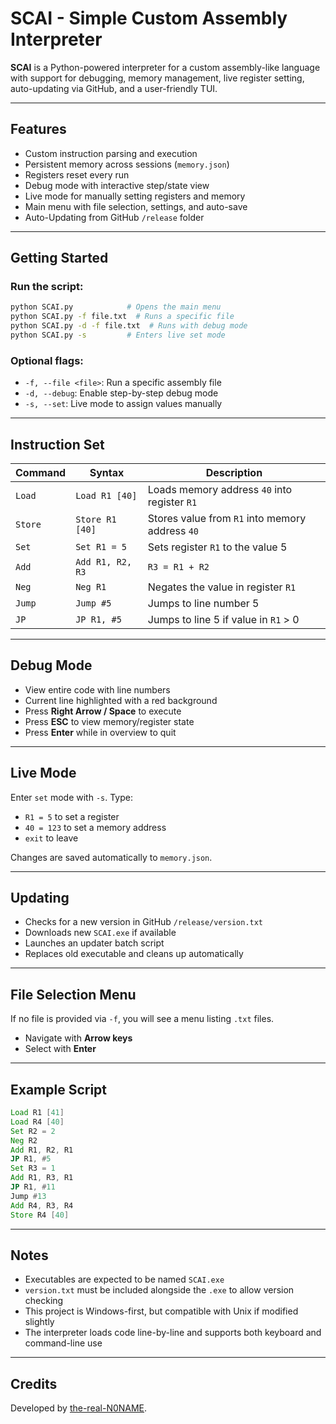 # SCAI - Simple Custom Assembly Interpreter

**SCAI** is a Python-powered interpreter for a custom assembly-like language with support for debugging, memory management, live register setting, auto-updating via GitHub, and a user-friendly TUI.

---

## Features

* Custom instruction parsing and execution
* Persistent memory across sessions (`memory.json`)
* Registers reset every run
* Debug mode with interactive step/state view
* Live mode for manually setting registers and memory
* Main menu with file selection, settings, and auto-save
* Auto-Updating from GitHub `/release` folder

---

## Getting Started

### Run the script:

```bash
python SCAI.py            # Opens the main menu
python SCAI.py -f file.txt  # Runs a specific file
python SCAI.py -d -f file.txt  # Runs with debug mode
python SCAI.py -s         # Enters live set mode
```

### Optional flags:

* `-f, --file <file>`: Run a specific assembly file
* `-d, --debug`: Enable step-by-step debug mode
* `-s, --set`: Live mode to assign values manually

---

## Instruction Set

| Command | Syntax           | Description                                     |
| ------- | ---------------- | ----------------------------------------------- |
| `Load`  | `Load R1 [40]`   | Loads memory address `40` into register `R1`    |
| `Store` | `Store R1 [40]`  | Stores value from `R1` into memory address `40` |
| `Set`   | `Set R1 = 5`     | Sets register `R1` to the value 5               |
| `Add`   | `Add R1, R2, R3` | `R3 = R1 + R2`                                  |
| `Neg`   | `Neg R1`         | Negates the value in register `R1`              |
| `Jump`  | `Jump #5`        | Jumps to line number 5                          |
| `JP`    | `JP R1, #5`      | Jumps to line 5 if value in `R1` > 0            |

---

## Debug Mode

* View entire code with line numbers
* Current line highlighted with a red background
* Press **Right Arrow / Space** to execute
* Press **ESC** to view memory/register state
* Press **Enter** while in overview to quit

---

## Live Mode

Enter `set` mode with `-s`. Type:

* `R1 = 5` to set a register
* `40 = 123` to set a memory address
* `exit` to leave

Changes are saved automatically to `memory.json`.

---

## Updating

* Checks for a new version in GitHub `/release/version.txt`
* Downloads new `SCAI.exe` if available
* Launches an updater batch script
* Replaces old executable and cleans up automatically

---

## File Selection Menu

If no file is provided via `-f`, you will see a menu listing `.txt` files.

* Navigate with **Arrow keys**
* Select with **Enter**

---

## Example Script

```asm
Load R1 [41]
Load R4 [40]
Set R2 = 2
Neg R2
Add R1, R2, R1
JP R1, #5
Set R3 = 1
Add R1, R3, R1
JP R1, #11
Jump #13
Add R4, R3, R4
Store R4 [40]
```

---

## Notes

* Executables are expected to be named `SCAI.exe`
* `version.txt` must be included alongside the `.exe` to allow version checking
* This project is Windows-first, but compatible with Unix if modified slightly
* The interpreter loads code line-by-line and supports both keyboard and command-line use

---

## Credits

Developed by [the-real-N0NAME](https://github.com/the-real-N0NAME/).
